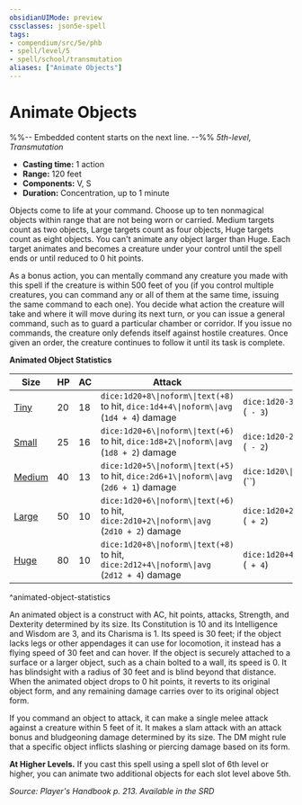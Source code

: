```yaml
---
obsidianUIMode: preview
cssclasses: json5e-spell
tags:
- compendium/src/5e/phb
- spell/level/5
- spell/school/transmutation
aliases: ["Animate Objects"]
---
```

# Animate Objects
%%-- Embedded content starts on the next line. --%%
*5th-level, Transmutation*  

- **Casting time:** 1 action
- **Range:** 120 feet
- **Components:** V, S
- **Duration:** Concentration, up to 1 minute

Objects come to life at your command. Choose up to ten nonmagical objects within range that are not being worn or carried. Medium targets count as two objects, Large targets count as four objects, Huge targets count as eight objects. You can't animate any object larger than Huge. Each target animates and becomes a creature under your control until the spell ends or until reduced to 0 hit points.

As a bonus action, you can mentally command any creature you made with this spell if the creature is within 500 feet of you (if you control multiple creatures, you can command any or all of them at the same time, issuing the same command to each one). You decide what action the creature will take and where it will move during its next turn, or you can issue a general command, such as to guard a particular chamber or corridor. If you issue no commands, the creature only defends itself against hostile creatures. Once given an order, the creature continues to follow it until its task is complete.

**Animated Object Statistics**

| Size | HP | AC | Attack | Str | Dex |
|------|----|----|--------|-----|-----|
| [Tiny](2-Mechanics/CLI/bestiary/construct/animated-object-tiny.md) | 20 | 18 | `dice:1d20+8\\|noform\\|text(+8)` to hit, `dice:1d4+4\\|noform\\|avg` (`1d4 + 4`) damage | `dice:1d20-3\\|noform\\|avg\\|text(4)` (` - 3`) | `dice:1d20+4\\|noform\\|avg\\|text(18)` (` + 4`) |
| [Small](2-Mechanics/CLI/bestiary/construct/animated-object-small.md) | 25 | 16 | `dice:1d20+6\\|noform\\|text(+6)` to hit, `dice:1d8+2\\|noform\\|avg` (`1d8 + 2`) damage | `dice:1d20-2\\|noform\\|avg\\|text(6)` (` - 2`) | `dice:1d20+2\\|noform\\|avg\\|text(14)` (` + 2`) |
| [Medium](2-Mechanics/CLI/bestiary/construct/animated-object-medium.md) | 40 | 13 | `dice:1d20+5\\|noform\\|text(+5)` to hit, `dice:2d6+1\\|noform\\|avg` (`2d6 + 1`) damage | `dice:1d20\\|noform\\|avg\\|text(10)` (``) | `dice:1d20+1\\|noform\\|avg\\|text(12)` (` + 1`) |
| [Large](2-Mechanics/CLI/bestiary/construct/animated-object-large.md) | 50 | 10 | `dice:1d20+6\\|noform\\|text(+6)` to hit, `dice:2d10+2\\|noform\\|avg` (`2d10 + 2`) damage | `dice:1d20+2\\|noform\\|avg\\|text(14)` (` + 2`) | `dice:1d20\\|noform\\|avg\\|text(10)` (``) |
| [Huge](2-Mechanics/CLI/bestiary/construct/animated-object-huge.md) | 80 | 10 | `dice:1d20+8\\|noform\\|text(+8)` to hit, `dice:2d12+4\\|noform\\|avg` (`2d12 + 4`) damage | `dice:1d20+4\\|noform\\|avg\\|text(18)` (` + 4`) | `dice:1d20-3\\|noform\\|avg\\|text(6)` (` - 3`) |
^animated-object-statistics

An animated object is a construct with AC, hit points, attacks, Strength, and Dexterity determined by its size. Its Constitution is 10 and its Intelligence and Wisdom are 3, and its Charisma is 1. Its speed is 30 feet; if the object lacks legs or other appendages it can use for locomotion, it instead has a flying speed of 30 feet and can hover. If the object is securely attached to a surface or a larger object, such as a chain bolted to a wall, its speed is 0. It has blindsight with a radius of 30 feet and is blind beyond that distance. When the animated object drops to 0 hit points, it reverts to its original object form, and any remaining damage carries over to its original object form.

If you command an object to attack, it can make a single melee attack against a creature within 5 feet of it. It makes a slam attack with an attack bonus and bludgeoning damage determined by its size. The DM might rule that a specific object inflicts slashing or piercing damage based on its form.

**At Higher Levels.** If you cast this spell using a spell slot of 6th level or higher, you can animate two additional objects for each slot level above 5th.

*Source: Player's Handbook p. 213. Available in the <span title='Systems Reference Document (5.1)'>SRD</span>*